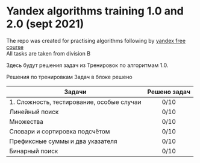 # Yandex algorithms training 1.0 and 2.0 (sept 2021)
The repo was created for practising algorithms following by [yandex free course](https://yandex.ru/yaintern/algorithm-training)  
All tasks are taken from division B   


Здесь будут решения задач из Тренировок по алгоритмам 1.0.

Решения по тренировкам	Задач в блоке решено

| Задачи | Решено задач |
|----------------|:---------:|
| 1. Сложность, тестирование, особые случаи | 0/10 | 
| Линейный поиск | 0/10 |
| Множества | 0/10 |
| Словари и сортировка подсчётом | 0/10 |
| Префиксные суммы и два указателя | 0/10 |
| Бинарный поиск | 0/10 | 
